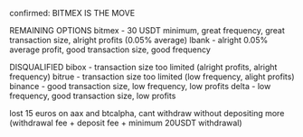 confirmed:
        BITMEX IS THE MOVE

REMAINING OPTIONS
bitmex - 30 USDT minimum, great frequency, great transaction size, alright profits (0.05% average)
lbank - alright 0.05% average profit, good transaction size, good frequency


DISQUALIFIED
bibox - transaction size too limited (alright profits, alright frequency)
bitrue - transaction size too limited (low frequency, alight profits)
binance - good transaction size, low frequency, low profits
delta - low frequency, good transaction size, low profits



lost 15 euros on aax and btcalpha, cant withdraw without depositing more (withdrawal fee + deposit fee + minimum 20USDT withdrawal)